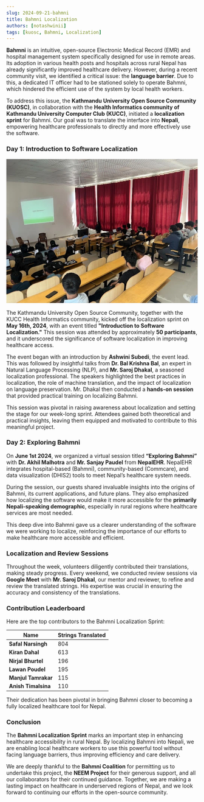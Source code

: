 ```yaml
---
slug: 2024-09-21-bahmni
title: Bahmni Localization
authors: [notashwinii]
tags: [kuosc, Bahmni, Localization]
---
```


**Bahmni** is an intuitive, open-source Electronic Medical Record (EMR) and hospital management system specifically designed for use in remote areas. Its adoption in various health posts and hospitals across rural Nepal has already significantly improved healthcare delivery. However, during a recent community visit, we identified a critical issue: the **language barrier**. Due to this, a dedicated IT officer had to be stationed solely to operate Bahmni, which hindered the efficient use of the system by local health workers.

To address this issue, the **Kathmandu University Open Source Community (KUOSC)**, in collaboration with the **Health Informatics community of Kathmandu University Computer Club (KUCC)**, initiated a **localization sprint** for Bahmni. Our goal was to translate the interface into **Nepali**, empowering healthcare professionals to directly and more effectively use the software.

### **Day 1: Introduction to Software Localization**

![Training](./day1.webp)

The Kathmandu University Open Source Community, together with the KUCC Health Informatics community, kicked off the localization sprint on **May 16th, 2024**, with an event titled **"Introduction to Software Localization."** This session was attended by approximately **50 participants**, and it underscored the significance of software localization in improving healthcare access.

The event began with an introduction by **Ashwini Subedi**, the event lead. This was followed by insightful talks from **Dr. Bal Krishna Bal**, an expert in Natural Language Processing (NLP), and **Mr. Saroj Dhakal**, a seasoned localization professional. The speakers highlighted the best practices in localization, the role of machine translation, and the impact of localization on language preservation. Mr. Dhakal then conducted a **hands-on session** that provided practical training on localizing Bahmni.

This session was pivotal in raising awareness about localization and setting the stage for our week-long sprint. Attendees gained both theoretical and practical insights, leaving them equipped and motivated to contribute to this meaningful project.

### **Day 2: Exploring Bahmni**

On **June 1st 2024**, we organized a virtual session titled **“Exploring Bahmni”** with **Dr. Akhil Malhotra** and **Mr. Sanjay Paudel** from **NepalEHR**. NepalEHR integrates hospital-based (Bahmni), community-based (Commcare), and data visualization (DHIS2) tools to meet Nepal’s healthcare system needs. 

During the session, our guests shared invaluable insights into the origins of Bahmni, its current applications, and future plans. They also emphasized how localizing the software would make it more accessible for the **primarily Nepali-speaking demographic**, especially in rural regions where healthcare services are most needed.

This deep dive into Bahmni gave us a clearer understanding of the software we were working to localize, reinforcing the importance of our efforts to make healthcare more accessible and efficient.

### **Localization and Review Sessions**

Throughout the week, volunteers diligently contributed their translations, making steady progress. Every weekend, we conducted review sessions via **Google Meet** with **Mr. Saroj Dhakal**, our mentor and reviewer, to refine and review the translated strings. His expertise was crucial in ensuring the accuracy and consistency of the translations.

### **Contribution Leaderboard**

Here are the top contributors to the Bahmni Localization Sprint:

| **Name**           | **Strings Translated** |
|--------------------|------------------------|
| **Safal Narsingh**  | 804                    |
| **Kiran Dahal**     | 613                    |
| **Nirjal Bhurtel**  | 196                    |
| **Lawan Poudel**    | 195                    |
| **Manjul Tamrakar** | 115                    |
| **Anish Timalsina** | 110                    |

Their dedication has been pivotal in bringing Bahmni closer to becoming a fully localized healthcare tool for Nepal.


### **Conclusion**

The **Bahmni Localization Sprint** marks an important step in enhancing healthcare accessibility in rural Nepal. By localizing Bahmni into Nepali, we are enabling local healthcare workers to use this powerful tool without facing language barriers, thus improving efficiency and care delivery.

We are deeply thankful to the **Bahmni Coalition** for permitting us to undertake this project, the **NEEM Project** for their generous support, and all our collaborators for their continued guidance. Together, we are making a lasting impact on healthcare in underserved regions of Nepal, and we look forward to continuing our efforts in the open-source community.

